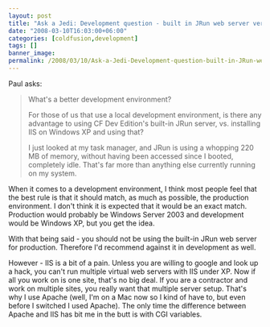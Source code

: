```yaml
---
layout: post
title: "Ask a Jedi: Development question - built in JRun web server versus IIS"
date: "2008-03-10T16:03:00+06:00"
categories: [coldfusion,development]
tags: []
banner_image: 
permalink: /2008/03/10/Ask-a-Jedi-Development-question-built-in-JRun-web-server-versus-IIS
---
```


Paul asks:

<blockquote>
What's a better development environment?

For those of us that use a local development environment, is there any advantage to using CF Dev Edition's built-in JRun
server, vs. installing IIS on Windows XP and using that?

I just looked at my task manager, and JRun is using a whopping 220 MB of memory, without having been accessed since I booted, completely idle. That's far more than anything else currently running on my system.
</blockquote>
<!--more-->
When it comes to a development environment, I think most people feel that the best rule is that it should match, as much as possible, the production environment. I don't think it is expected that it would be an exact match. Production would probably be Windows Server 2003 and development would be Windows XP, but you get the idea.

With that being said - you should not be using the built-in JRun web server for production. Therefore I'd recommend against it in development as well.

However - IIS is a bit of a pain. Unless you are willing to google and look up a hack, you can't run multiple virtual web servers with IIS under XP. Now if all you work on is one site, that's no big deal. If you are a contractor and work on multiple sites, you really want that multiple server setup. That's why I use Apache (well, I'm on a Mac now so I kind of have to, but even before I switched I used Apache). The only time the difference between Apache and IIS has bit me in the butt is with CGI variables.